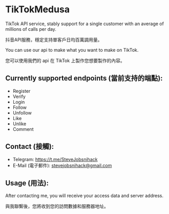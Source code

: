 # TikTokMedusa
TikTok API service, stably support for a single customer with an average of millions of calls per day.

抖音API服務，穩定支持單客戶日均百萬調用量。

You can use our api to make what you want to make on TikTok.

您可以使用我們的 api 在 TikTok 上製作您想要製作的內容。

## Currently supported endpoints (當前支持的端點):

- Register
- Verify
- Login
- Follow
- Unfollow
- Like
- Unlike
- Comment

## Contact (接觸):

- Telegram: https://t.me/SteveJobsnihack
- E-Mail (電子郵件): stevejobsnihack@gmail.com

## Usage (用法):

After contacting me, you will receive your access data and server address.

與我聯繫後，您將收到您的訪問數據和服務器地址。
